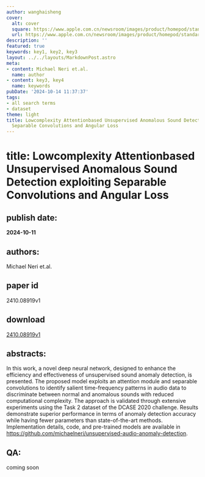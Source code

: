 ```yaml
---
author: wanghaisheng
cover:
  alt: cover
  square: https://www.apple.com.cn/newsroom/images/product/homepod/standard/Apple-HomePod-hero-230118_big.jpg.large_2x.jpg
  url: https://www.apple.com.cn/newsroom/images/product/homepod/standard/Apple-HomePod-hero-230118_big.jpg.large_2x.jpg
description: ''
featured: true
keywords: key1, key2, key3
layout: ../../layouts/MarkdownPost.astro
meta:
- content: Michael Neri et.al.
  name: author
- content: key3, key4
  name: keywords
pubDate: '2024-10-14 11:37:37'
tags:
- all search terms
- dataset
theme: light
title: Lowcomplexity Attentionbased Unsupervised Anomalous Sound Detection exploiting
  Separable Convolutions and Angular Loss
---
```


# title: Lowcomplexity Attentionbased Unsupervised Anomalous Sound Detection exploiting Separable Convolutions and Angular Loss 
## publish date: 
**2024-10-11** 
## authors: 
  Michael Neri et.al. 
## paper id
2410.08919v1
## download
[2410.08919v1](http://arxiv.org/abs/2410.08919v1)
## abstracts:
In this work, a novel deep neural network, designed to enhance the efficiency and effectiveness of unsupervised sound anomaly detection, is presented. The proposed model exploits an attention module and separable convolutions to identify salient time-frequency patterns in audio data to discriminate between normal and anomalous sounds with reduced computational complexity. The approach is validated through extensive experiments using the Task 2 dataset of the DCASE 2020 challenge. Results demonstrate superior performance in terms of anomaly detection accuracy while having fewer parameters than state-of-the-art methods. Implementation details, code, and pre-trained models are available in https://github.com/michaelneri/unsupervised-audio-anomaly-detection.
## QA:
coming soon

